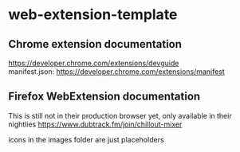 # web-extension-template

## Chrome extension documentation
https://developer.chrome.com/extensions/devguide    
manifest.json:  https://developer.chrome.com/extensions/manifest

## Firefox WebExtension documentation
This is still not in their production browser yet, only available in their nightlies
https://www.dubtrack.fm/join/chillout-mixer

icons in the images folder are just placeholders


